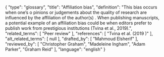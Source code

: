 {
    "type": "glossary",
    "title": "Affiliation bias",
    "definition": "This bias occurs when one’s o pinions or judgements about the quality of research are influenced by the affiliation of the author(s) . When publishing manuscripts, a potential example of an affiliation bias could be when editors prefer to publish work from prestigious institutions (Tvina et al., 2019).",
    "related_terms": [
        "Peer review"
    ],
    "references": [
        "Tvina et al. (2019 )"
    ],
    "alt_related_terms": [
        null
    ],
    "drafted_by": [
        "Mahmoud Elsherif"
    ],
    "reviewed_by": [
        "Christopher Graham",
        "Madeleine Ingham",
        "Adam Parker",
        "Graham Reid"
    ],
    "language": "english"
}